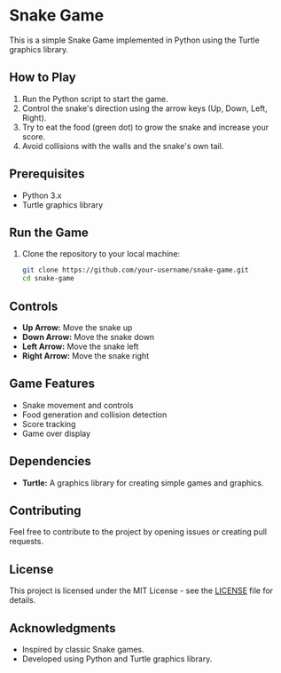 # Snake Game

This is a simple Snake Game implemented in Python using the Turtle graphics library.

## How to Play

1. Run the Python script to start the game.
2. Control the snake's direction using the arrow keys (Up, Down, Left, Right).
3. Try to eat the food (green dot) to grow the snake and increase your score.
4. Avoid collisions with the walls and the snake's own tail.

## Prerequisites

- Python 3.x
- Turtle graphics library

## Run the Game
1. Clone the repository to your local machine:

   ```bash
   git clone https://github.com/your-username/snake-game.git
   cd snake-game


## Controls
- **Up Arrow:** Move the snake up
- **Down Arrow:** Move the snake down
- **Left Arrow:** Move the snake left
- **Right Arrow:** Move the snake right

## Game Features
- Snake movement and controls
- Food generation and collision detection
- Score tracking
- Game over display

## Dependencies
- **Turtle:** A graphics library for creating simple games and graphics.

## Contributing
Feel free to contribute to the project by opening issues or creating pull requests.

## License
This project is licensed under the MIT License - see the [LICENSE](LICENSE) file for details.

## Acknowledgments
- Inspired by classic Snake games.
- Developed using Python and Turtle graphics library.

